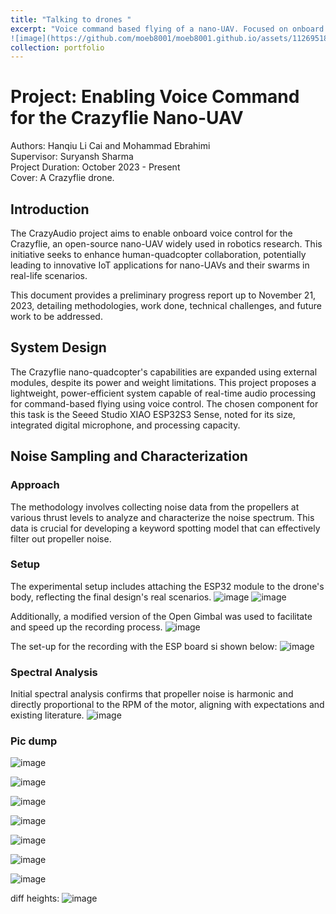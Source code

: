```yaml
---
title: "Talking to drones "
excerpt: "Voice command based flying of a nano-UAV. Focused on onboard Voice Command Recognition for Crazyflie.<br/>
![image](https://github.com/moeb8001/moeb8001.github.io/assets/112695184/99a9ecae-e9b7-4a9d-b96d-953cb4facb60)"
collection: portfolio
---
```



# Project: Enabling Voice Command for the Crazyflie Nano-UAV

Authors: Hanqiu Li Cai and Mohammad Ebrahimi  
Supervisor: Suryansh Sharma  
Project Duration: October 2023 - Present  
Cover: A Crazyflie drone. 

## Introduction

The CrazyAudio project aims to enable onboard voice control for the Crazyflie, an open-source nano-UAV widely used in robotics research. This initiative seeks to enhance human-quadcopter collaboration, potentially leading to innovative IoT applications for nano-UAVs and their swarms in real-life scenarios.

This document provides a preliminary progress report up to November 21, 2023, detailing methodologies, work done, technical challenges, and future work to be addressed.

## System Design

The Crazyflie nano-quadcopter's capabilities are expanded using external modules, despite its power and weight limitations. This project proposes a lightweight, power-efficient system capable of real-time audio processing for command-based flying using voice control. The chosen component for this task is the Seeed Studio XIAO ESP32S3 Sense, noted for its size, integrated digital microphone, and processing capacity.

## Noise Sampling and Characterization

### Approach

The methodology involves collecting noise data from the propellers at various thrust levels to analyze and characterize the noise spectrum. This data is crucial for developing a keyword spotting model that can effectively filter out propeller noise.

### Setup

The experimental setup includes attaching the ESP32 module to the drone's body, reflecting the final design's real scenarios.
![image](https://github.com/moeb8001/moeb8001.github.io/assets/112695184/70b17cd2-4887-49e5-83b1-90726f2a2777)
![image](https://github.com/moeb8001/moeb8001.github.io/assets/112695184/012b19ad-7c2d-4e51-8130-604860241501)



Additionally, a modified version of the Open Gimbal was used to facilitate and speed up the recording process.
![image](https://github.com/moeb8001/moeb8001.github.io/assets/112695184/b6f523ef-fc5f-4567-ba1a-c17184257e0e)


The set-up for the recording with the ESP board si shown below: 
![image](https://github.com/moeb8001/moeb8001.github.io/assets/112695184/7c90b489-db0f-421a-b8e6-b48d3305a043)



### Spectral Analysis

Initial spectral analysis confirms that propeller noise is harmonic and directly proportional to the RPM of the motor, aligning with expectations and existing literature.
![image](https://github.com/moeb8001/moeb8001.github.io/assets/112695184/777d5f97-9793-4641-b33e-05ba74606ca8)

### Pic dump
![image](https://github.com/moeb8001/moeb8001.github.io/assets/112695184/1da81e20-8f9f-44f4-a5ed-94f21c6fac37)


![image](https://github.com/moeb8001/moeb8001.github.io/assets/112695184/d18598f4-405c-4edd-a5d0-69c53979402e)


![image](https://github.com/moeb8001/moeb8001.github.io/assets/112695184/31fa257c-0fde-482d-a5d3-47b95ff596e3)


![image](https://github.com/moeb8001/moeb8001.github.io/assets/112695184/70300e8a-7e4e-4122-bc52-f0258ed4e310)


![image](https://github.com/moeb8001/moeb8001.github.io/assets/112695184/84bef0ba-d971-4d15-8d98-92308f6c66c6)

![image](https://github.com/moeb8001/moeb8001.github.io/assets/112695184/0c7794af-58ce-4857-9f5d-55acf35fd73b)


![image](https://github.com/moeb8001/moeb8001.github.io/assets/112695184/0c04cd20-ccee-4359-a39e-c330b5650f26)


diff heights: ![image](https://github.com/moeb8001/moeb8001.github.io/assets/112695184/482abc02-3cad-4b28-b843-494e572f3cb2)

<!--
## Interfacing and Onboard Processing

This section covers the physical interface between the XIAO ESP32S3 module and the Crazyflie, including the deployment of an Edge Impulse keyword detection model and the communication framework established for autonomous operation.

### Hardware

Details the pin schematics and the UART serial communication setup between the ESP32 module and the Crazyflie, facilitating command transmission for drone actions.

### Software

Describes the custom application developed for the Crazyflie, allowing for onboard control without external devices. The application initiates UART serial communication and performs actions based on received commands.

### Initial Prototype

Presents the current prototype capable of detecting basic keywords and executing commands under conditions of ambient noise.

## Next Steps

Outlines future directions, including noise filtering improvements, keyword sample collection for a robust detection model, hardware adjustments for power supply issues, and the potential expansion of voice commands to drone swarms.

## References

- [1] Bitcraze AB. Crazyflie PWM to Thrust. URL: https://www.bitcraze.io/documentation/repository/crazyflie-firmware/master/functional-areas/pwm-to-thrust/ (visited on 11/21/2023).
- [2] Crazyflie 2.1 Datasheet. 114991551. Rev. 3. Bitcraze. 2020.
- ...

## CrazyAudio Source Code

```c
#define DEBUG_MODULE "CrazyAudio"

#include <stdint.h>
#include <string.h>
#include "FreeRTOS.h"
#include "task.h"
#include "system.h"
#include "config.h"
#include "debug.h"
#include "app.h"
#include "uart2.h"
#include "motors.h"
#include "param_logic.h"
#include "led.h"

void appMain() {
    systemWaitStart();
    uart2Init(19200);
    DEBUG_PRINT("UART2 initialized\n");
    ...
}
